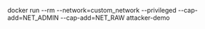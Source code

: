 docker run --rm --network=custom_network --privileged --cap-add=NET_ADMIN --cap-add=NET_RAW attacker-demo  